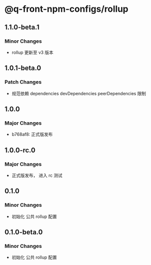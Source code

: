 # @q-front-npm-configs/rollup

## 1.1.0-beta.1

### Minor Changes

- rollup 更新至 v3 版本

## 1.0.1-beta.0

### Patch Changes

- 规范依赖 dependencies devDependencies peerDependencies 限制

## 1.0.0

### Major Changes

- b768af8: 正式版发布

## 1.0.0-rc.0

### Major Changes

- 正式版发布， 进入 rc 测试

## 0.1.0

### Minor Changes

- 初始化 公共 rollup 配置

## 0.1.0-beta.0

### Minor Changes

- 初始化 公共 rollup 配置
